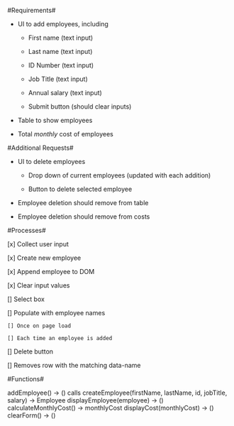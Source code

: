 #Requirements#

* UI to add employees, including

  * First name (text input)

  * Last name (text input)

  * ID Number (text input)

  * Job Title (text input)

  * Annual salary (text input)

  * Submit button (should clear inputs)

* Table to show employees

* Total _monthly_ cost of employees

#Additional Requests#

* UI to delete employees

  * Drop down of current employees (updated with each addition)

  * Button to delete selected employee

* Employee deletion should remove from table

* Employee deletion should remove from costs

#Processes#

[x] Collect user input

[x] Create new employee

[x] Append employee to DOM

[x] Clear input values

[] Select box

  [] Populate with employee names

    [] Once on page load

    [] Each time an employee is added

[] Delete button

  [] Removes row with the matching data-name

#Functions#

addEmployee() -> ()
calls
  createEmployee(firstName, lastName, id, jobTitle, salary) -> Employee
  displayEmployee(employee) -> ()
  calculateMonthlyCost() -> monthlyCost
  displayCost(monthlyCost) -> ()
  clearForm() -> ()
